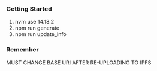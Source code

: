### Getting Started

1. nvm use 14.18.2
2. npm run generate
3. npm run update_info

### Remember

MUST CHANGE BASE URI AFTER RE-UPLOADING TO IPFS
